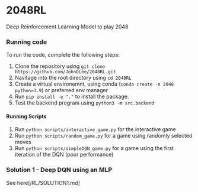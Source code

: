 # 2048RL
Deep Reinforcement Learning Model to play 2048


### Running code

To run the code, complete the following steps:
1. Clone the repository using `git clone https://github.com/JohnDLee/2048RL.git`
2. Navitage into the root directory using `cd 2048RL`
3. Create a virtual environemnt, using conda (`conda create -n 2048 python=3.9`) or preferred env manager
4. Run `pip install -e "."` to install the package.
5. Test the backend program using `python3 -m src.backend`

#### Running Scripts
1. Run `python scripts/interactive_game.py` for the interactive game
2. Run `python scripts/random_game.py` for a game using randomly selected moves
3. Run `python scripts/simpleDQN_game.py` for a game using the first iteration of the DQN (poor performance)

### Solution 1 - Deep DQN using an MLP

See here[/RL/SOLUTION1.md]